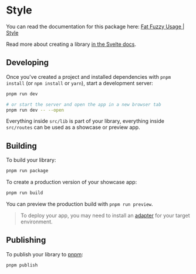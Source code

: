 # Style

You can read the documentation for this package here: [Fat Fuzzy Usage | Style](https://rocks.pages.dev/doc/usage/ui)

Read more about creating a library [in the Svelte docs](https://kit.svelte.dev/docs/packaging).

## Developing

Once you've created a project and installed dependencies with `pnpm install` (or `npm install` or `yarn`), start a development server:

```bash
pnpm run dev

# or start the server and open the app in a new browser tab
pnpm run dev -- --open
```

Everything inside `src/lib` is part of your library, everything inside `src/routes` can be used as a showcase or preview app.

## Building

To build your library:

```bash
pnpm run package
```

To create a production version of your showcase app:

```bash
pnpm run build
```

You can preview the production build with `pnpm run preview`.

> To deploy your app, you may need to install an [adapter](https://kit.svelte.dev/docs/adapters) for your target environment.

## Publishing

To publish your library to [pnpm](https://www.npmjs.com):

```bash
pnpm publish
```
